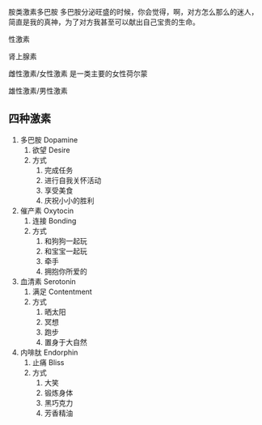 
胺类激素多巴胺
多巴胺分泌旺盛的时候，你会觉得，啊，对方怎么那么的迷人，简直是我的真神，为了对方我甚至可以献出自己宝贵的生命。

性激素

肾上腺素

雌性激素/女性激素 是一类主要的女性荷尔蒙

雄性激素/男性激素 

## 四种激素
1. 多巴胺 Dopamine
    1. 欲望 Desire
    2. 方式
        1. 完成任务
        2. 进行自我关怀活动
        3. 享受美食
        4. 庆祝小小的胜利
2. 催产素 Oxytocin
    1. 连接 Bonding
    2. 方式
        1. 和狗狗一起玩
        2. 和宝宝一起玩
        3. 牵手
        4. 拥抱你所爱的
3. 血清素 Serotonin
    1. 满足 Contentment
    2. 方式
        1. 晒太阳
        2. 冥想
        3. 跑步
        4. 置身于大自然
4. 内啡肽 Endorphin
    1. 止痛 Bliss
    2. 方式
        1. 大笑
        2. 锻炼身体
        3. 黑巧克力
        4. 芳香精油